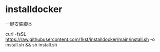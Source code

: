# installdocker
一键安装脚本


curl -fsSL https://raw.githubusercontent.com/1kst/installdocker/main/install.sh -o install.sh && sh install.sh
